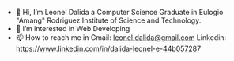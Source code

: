 - 👋 Hi, I’m Leonel Dalida a Computer Science Graduate in Eulogio "Amang" Rodriguez Institute of Science and Technology.
- 👀 I’m interested in Web Developing
- 📫 How to reach me in Gmail: leonel.dalida@gmail.com
Linkedin: https://www.linkedin.com/in/dalida-leonel-e-44b057287

<!---

OalsAin/OalsAin is a ✨ special ✨ repository because its `README.md` (this file) appears on your GitHub profile.
You can click the Preview link to take a look at your changes.
--->
